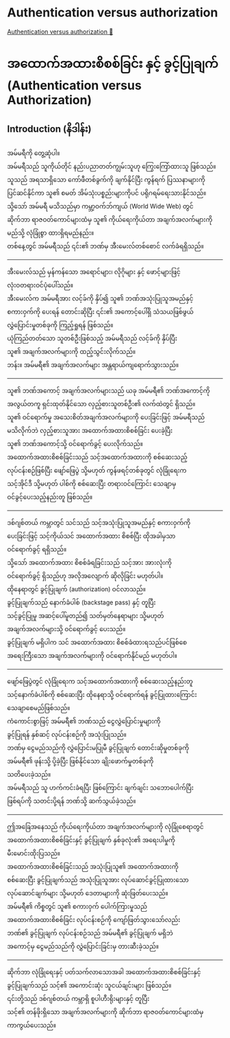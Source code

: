 # Authentication versus authorization

[Authentication versus authorization 🔗](https://www.coursera.org/learn/introduction-to-networking-and-Cloud-computing/lecture/xQh2A/authentication-versus-authorization)

# အထောက်အထားစိစစ်ခြင်း နှင့် ခွင့်ပြုချက် (Authentication versus Authorization)

## Introduction (နိဒါန်း)

အမ်မရီကို တွေ့ဆုံပါ။  
အမ်မရီသည် သူကိုယ်တိုင် နည်းပညာတတ်ကျွမ်းသူဟု ကြွေးကြော်ထားသူ ဖြစ်သည်။  
သူသည် အရသာရှိသော ကော်ဖီတစ်ခွက်ကို ချက်နိုင်ပြီး ကွန်ရက် ပြဿနာများကို  
ပြင်ဆင်နိုင်ကာ သူ၏ စမတ် အိမ်သုံးပစ္စည်းများကိုပင် ပရိုဂရမ်ရေးသားနိုင်သည်။  
သို့သော် အမ်မရီ မသိသည်မှာ ကမ္ဘာ့ဝက်ဘ်ကျယ် (World Wide Web) တွင်  
ဆိုက်ဘာ ရာဇဝတ်ကောင်များထံမှ သူ၏ ကိုယ်ရေးကိုယ်တာ အချက်အလက်များကို  
မည်သို့ လုံခြုံစွာ ထားရှိရမည်နည်း။  
တစ်နေ့တွင် အမ်မရီသည် ၎င်း၏ ဘဏ်မှ အီးမေးလ်တစ်စောင် လက်ခံရရှိသည်။

---

အီးမေးလ်သည် မှန်ကန်သော အရောင်များ၊ လိုဂိုများ နှင့် ဖောင့်များဖြင့်  
လုံးဝတရားဝင်ပုံပေါ်သည်။  
အီးမေးလ်က အမ်မရီအား လင့်ခ်ကို နှိပ်၍ သူ၏ ဘဏ်အသုံးပြုသူအမည်နှင့်  
စကားဝှက်ကို ပေးရန် တောင်းဆိုပြီး ၎င်း၏ အကောင့်ပေါ်ရှိ သံသယဖြစ်ဖွယ်  
လွှဲပြောင်းမှုတစ်ခုကို ကြည့်ရှုရန် ဖြစ်သည်။  
ယုံကြည်တတ်သော သူတစ်ဦးဖြစ်သည့် အမ်မရီသည် လင့်ခ်ကို နှိပ်ပြီး  
သူ၏ အချက်အလက်များကို ထည့်သွင်းလိုက်သည်။  
ဘန်း။ အမ်မရီ၏ အချက်အလက်များ အန္တရာယ်ကျရောက်သွားသည်။

---

သူ၏ ဘဏ်အကောင့် အချက်အလက်များသည် ယခု အမ်မရီ၏ ဘဏ်အကောင့်ကို  
အလွယ်တကူ ရှင်းထုတ်နိုင်သော လှည့်စားသူတစ်ဦး၏ လက်ထဲတွင် ရှိသည်။  
သူ၏ ဝင်ရောက်မှု အသေးစိတ်အချက်အလက်များကို ပေးခြင်းဖြင့် အမ်မရီသည်  
မသိလိုက်ဘဲ လှည့်စားသူအား အထောက်အထားစိစစ်ခြင်း ပေးခဲ့ပြီး  
သူ၏ ဘဏ်အကောင့်သို့ ဝင်ရောက်ခွင့် ပေးလိုက်သည်။  
အထောက်အထားစိစစ်ခြင်းသည် သင့်အထောက်အထားကို စစ်ဆေးသည့်  
လုပ်ငန်းစဉ်ဖြစ်ပြီး ဖျော်ဖြေပွဲ သို့မဟုတ် ကွန်ဖရင့်တစ်ခုတွင် လုံခြုံရေးက  
သင့်အိုင်ဒီ သို့မဟုတ် ပါစ်ကို စစ်ဆေးပြီး တရားဝင်ကြောင်း သေချာမှ  
ဝင်ခွင့်ပေးသည့်နည်းတူ ဖြစ်သည်။

---

ဒစ်ဂျစ်တယ် ကမ္ဘာတွင် သင်သည် သင့်အသုံးပြုသူအမည်နှင့် စကားဝှက်ကို  
ပေးခြင်းဖြင့် သင့်ကိုယ်သင် အထောက်အထား စိစစ်ပြီး ထိုအခါမှသာ  
ဝင်ရောက်ခွင့် ရရှိသည်။  
သို့သော် အထောက်အထား စိစစ်ခံရခြင်းသည် သင့်အား အားလုံးကို  
ဝင်ရောက်ခွင့် ရှိသည်ဟု အလိုအလျောက် ဆိုလိုခြင်း မဟုတ်ပါ။  
ထိုနေရာတွင် ခွင့်ပြုချက် (authorization) ဝင်လာသည်။  
ခွင့်ပြုချက်သည် နောက်ခံပါစ် (backstage pass) နှင့် တူပြီး  
သင့်ခွင့်ပြုမှု အဆင့်ပေါ်မူတည်၍ သတ်မှတ်နေရာများ သို့မဟုတ်  
အချက်အလက်များသို့ ဝင်ရောက်ခွင့် ပေးသည်။  
ခွင့်ပြုချက် မရှိပါက သင် အထောက်အထား စိစစ်ခံထားရသည်ပင်ဖြစ်စေ  
အရေးကြီးသော အချက်အလက်များကို ဝင်ရောက်နိုင်မည် မဟုတ်ပါ။

---

ဖျော်ဖြေပွဲတွင် လုံခြုံရေးက သင့်အထောက်အထားကို စစ်ဆေးသည့်နည်းတူ  
သင့်နောက်ခံပါစ်ကို စစ်ဆေးပြီး ထိုနေရာသို့ ဝင်ရောက်ရန် ခွင့်ပြုထားကြောင်း  
သေချာစေမည်ဖြစ်သည်။  
ကံကောင်းစွာဖြင့် အမ်မရီ၏ ဘဏ်သည် ငွေလွှဲပြောင်းမှုများကို  
ခွင့်ပြုရန် နှစ်ဆင့် လုပ်ငန်းစဉ်ကို အသုံးပြုသည်။  
ဘဏ်မှ ငွေမည်သည်ကို လွှဲပြောင်းမပြုမီ ခွင့်ပြုချက် တောင်းဆိုမှုတစ်ခုကို  
အမ်မရီ၏ ဖုန်းသို့ ပို့ခဲ့ပြီး ဖြစ်နိုင်သော ချိုးဖောက်မှုတစ်ခုကို  
သတိပေးခဲ့သည်။  
အမ်မရီသည် သူ ဟက်ကင်းခံရပြီး ဖြစ်ကြောင်း ချက်ချင်း သဘောပေါက်ပြီး  
ဖြစ်ရပ်ကို သတင်းပို့ရန် ဘဏ်သို့ ဆက်သွယ်ခဲ့သည်။

---

ဤအခြေအနေသည် ကိုယ်ရေးကိုယ်တာ အချက်အလက်များကို လုံခြုံစေရာတွင်  
အထောက်အထားစိစစ်ခြင်းနှင့် ခွင့်ပြုချက် နှစ်ခုလုံး၏ အရေးပါမှုကို  
မီးမောင်းထိုးပြသည်။  
အထောက်အထားစိစစ်ခြင်းသည် အသုံးပြုသူ၏ အထောက်အထားကို  
စစ်ဆေးပြီး ခွင့်ပြုချက်သည် အသုံးပြုသူအား လုပ်ဆောင်ခွင့်ပြုထားသော  
လုပ်ဆောင်ချက်များ သို့မဟုတ် ဒေတာများကို ဆုံးဖြတ်ပေးသည်။  
အမ်မရီ၏ ကိစ္စတွင် သူ၏ စကားဝှက် ပေါက်ကြားမှုသည်  
အထောက်အထားစိစစ်ခြင်း လုပ်ငန်းစဉ်ကို ကျော်ဖြတ်သွားသော်လည်း  
ဘဏ်၏ ခွင့်ပြုချက် လုပ်ငန်းစဉ်သည် အမ်မရီ၏ ခွင့်ပြုချက် မရှိဘဲ  
အကောင့်မှ ငွေမည်သည်ကို လွှဲပြောင်းခြင်းမှ တားဆီးခဲ့သည်။

---

ဆိုက်ဘာ လုံခြုံရေးနှင့် ပတ်သက်လာသောအခါ အထောက်အထားစိစစ်ခြင်းနှင့်  
ခွင့်ပြုချက်သည် သင့်၏ အကောင်းဆုံး သူငယ်ချင်းများ ဖြစ်သည်။  
၎င်းတို့သည် ဒစ်ဂျစ်တယ် ကမ္ဘာရှိ စူပါဟီးရိုးများနှင့် တူပြီး  
သင့်၏ တန်ဖိုးရှိသော အချက်အလက်များကို ဆိုက်ဘာ ရာဇဝတ်ကောင်များထံမှ  
ကာကွယ်ပေးသည်။
